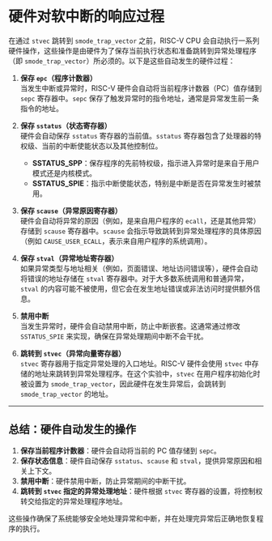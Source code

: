 # 硬件对软中断的响应过程

在通过 `stvec` 跳转到 `smode_trap_vector` 之前，RISC-V CPU 会自动执行一系列硬件操作，这些操作是由硬件为了保存当前执行状态和准备跳转到异常处理程序（即 `smode_trap_vector`）所必须的。以下是这些自动发生的硬件过程：

1. **保存 `epc`（程序计数器）**  
   当发生中断或异常时，RISC-V 硬件会自动将当前程序计数器（PC）值存储到 `sepc` 寄存器中。`sepc` 保存了触发异常时的指令地址，通常是异常发生前一条指令的地址。

2. **保存 `sstatus`（状态寄存器）**  
   硬件会自动保存 `sstatus` 寄存器的当前值。`sstatus` 寄存器包含了处理器的特权级、当前的中断使能状态以及其他控制位。  
   - **SSTATUS_SPP**：保存程序的先前特权级，指示进入异常时是来自于用户模式还是内核模式。  
   - **SSTATUS_SPIE**：指示中断使能状态，特别是中断是否在异常发生时被禁用。

3. **保存 `scause`（异常原因寄存器）**  
   硬件会自动将异常的原因（例如，是来自用户程序的 `ecall`，还是其他异常）存储到 `scause` 寄存器中。`scause` 会指示导致跳转到异常处理程序的具体原因（例如 `CAUSE_USER_ECALL`，表示来自用户程序的系统调用）。

4. **保存 `stval`（异常地址寄存器）**  
   如果异常类型与地址相关（例如，页面错误、地址访问错误等），硬件会自动将错误的地址存储在 `stval` 寄存器中。对于大多数系统调用和普通异常，`stval` 的内容可能不被使用，但它会在发生地址错误或非法访问时提供额外信息。

5. **禁用中断**  
   当发生异常时，硬件会自动禁用中断，防止中断嵌套。这通常通过修改 `SSTATUS_SPIE` 来实现，确保在异常处理期间中断不会干扰。

6. **跳转到 `stvec`（异常向量寄存器）**  
   `stvec` 寄存器用于指定异常处理的入口地址。RISC-V 硬件会使用 `stvec` 中存储的地址来跳转到异常处理程序。在这个实验中，`stvec` 在用户程序初始化时被设置为 `smode_trap_vector`，因此硬件在发生异常后，会跳转到 `smode_trap_vector` 的地址。

---

## 总结：硬件自动发生的操作

1. **保存当前程序计数器**：硬件会自动将当前的 PC 值存储到 `sepc`。
2. **保存状态信息**：硬件自动保存 `sstatus`、`scause` 和 `stval`，提供异常原因和相关上下文。
3. **禁用中断**：硬件禁用中断，防止异常期间的中断干扰。
4. **跳转到 `stvec` 指定的异常处理地址**：硬件根据 `stvec` 寄存器的设置，将控制权转交给指定的异常处理程序地址。

这些操作确保了系统能够安全地处理异常和中断，并在处理完异常后正确地恢复程序的执行。
